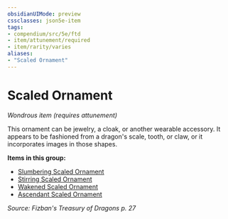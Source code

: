 ```yaml
---
obsidianUIMode: preview
cssclasses: json5e-item
tags:
- compendium/src/5e/ftd
- item/attunement/required
- item/rarity/varies
aliases: 
- "Scaled Ornament"
---
```

# Scaled Ornament
*Wondrous item (requires attunement)*  


This ornament can be jewelry, a cloak, or another wearable accessory. It appears to be fashioned from a dragon's scale, tooth, or claw, or it incorporates images in those shapes.

**Items in this group:**

- [Slumbering Scaled Ornament](Mechanics/items/slumbering-scaled-ornament-ftd.md)
- [Stirring Scaled Ornament](Mechanics/items/stirring-scaled-ornament-ftd.md)
- [Wakened Scaled Ornament](Mechanics/items/wakened-scaled-ornament-ftd.md)
- [Ascendant Scaled Ornament](Mechanics/items/ascendant-scaled-ornament-ftd.md)

*Source: Fizban's Treasury of Dragons p. 27*